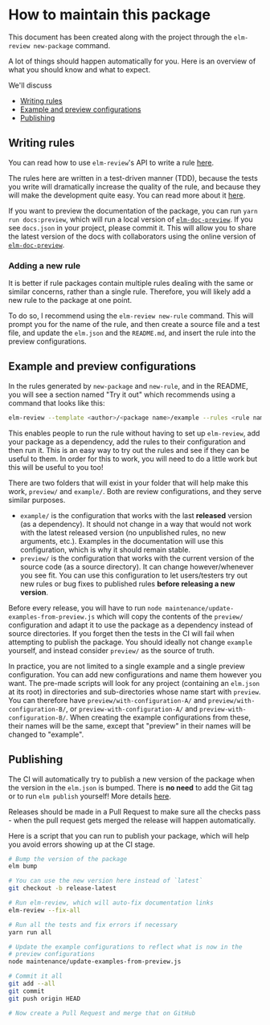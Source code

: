 # How to maintain this package

This document has been created along with the project through the `elm-review new-package` command.

A lot of things should happen automatically for you. Here is an overview of what you should know and what to expect.

We'll discuss
- [Writing rules](#writing-rules)
- [Example and preview configurations](#example-and-preview-configurations)
- [Publishing](#publishing)


## Writing rules

You can read how to use `elm-review`'s API to write a rule [here](https://package.elm-lang.org/packages/jfmengels/elm-review/latest/Review-Rule).

The rules here are written in a test-driven manner (TDD), because the tests you write will dramatically increase the quality of the rule, and because they will make the development quite easy. You can read more about it [here](https://package.elm-lang.org/packages/jfmengels/elm-review/latest/Review-Test).

If you want to preview the documentation of the package, you can run `yarn run docs:preview`, which will run a local version of [`elm-doc-preview`](https://elm-doc-preview.netlify.app/). If you see `docs.json` in your project, please commit it. This will allow you to share the latest version of the docs with collaborators using the online version of [`elm-doc-preview`](https://elm-doc-preview.netlify.app/).

### Adding a new rule

It is better if rule packages contain multiple rules dealing with the same or similar concerns, rather than a single rule. Therefore, you will likely add a new rule to the package at one point.

To do so, I recommend using the `elm-review new-rule` command. This will prompt you for the name of the rule, and then create a source file and a test file, and update the `elm.json` and the `README.md`, and insert the rule into the preview configurations.


## Example and preview configurations

In the rules generated by `new-package` and `new-rule`, and in the README, you will see a section named "Try it out" which recommends using a command that looks like this:

```bash
elm-review --template <author>/<package name>/example --rules <rule name>
```

This enables people to run the rule without having to set up `elm-review`, add your package as a dependency, add the rules to their configuration and then run it. This is an easy way to try out the rules and see if they can be useful to them. In order for this to work, you will need to do a little work but this will be useful to you too!

There are two folders that will exist in your folder that will help make this work, `preview/` and `example/`. Both are review configurations, and they serve similar purposes.
- `example/` is the configuration that works with the last **released** version (as a dependency). It should not change in a way that would not work with the latest released version (no unpublished rules, no new arguments, etc.). Examples in the documentation will use this configuration, which is why it should remain stable.
- `preview/` is the configuration that works with the current version of the source code (as a source directory). It can change however/whenever you see fit. You can use this configuration to let users/testers try out new rules or bug fixes to published rules **before releasing a new version**.

Before every release, you will have to run `node maintenance/update-examples-from-preview.js` which will copy the contents of the `preview/` configuration and adapt it to use the package as a dependency instead of source directories. If you forget then the tests in the CI will fail when attempting to publish the package. You should ideally not change `example` yourself, and instead consider `preview/` as the source of truth.

In practice, you are not limited to a single example and a single preview configuration. You can add new configurations and name them however you want. The pre-made scripts will look for any project (containing an `elm.json` at its root) in directories and sub-directories whose name start with `preview`.
You can therefore have `preview/with-configuration-A/` and `preview/with-configuration-B/`, or `preview-with-configuration-A/` and `preview-with-configuration-B/`. When creating the example configurations from these, their names will be the same, except that "preview" in their names will be changed to "example".


## Publishing

The CI will automatically try to publish a new version of the package when the version in the `elm.json` is bumped. There is **no need** to add the Git tag or to run `elm publish` yourself! More details [here](https://github.com/dillonkearns/elm-publish-action).

Releases should be made in a Pull Request to make sure all the checks pass - when the pull request gets merged the release will happen automatically.

Here is a script that you can run to publish your package, which will help you avoid errors showing up at the CI stage.

```bash
# Bump the version of the package
elm bump

# You can use the new version here instead of `latest`
git checkout -b release-latest

# Run elm-review, which will auto-fix documentation links
elm-review --fix-all

# Run all the tests and fix errors if necessary
yarn run all

# Update the example configurations to reflect what is now in the
# preview configurations
node maintenance/update-examples-from-preview.js

# Commit it all
git add --all
git commit
git push origin HEAD

# Now create a Pull Request and merge that on GitHub
```